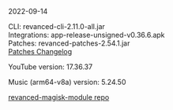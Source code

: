 2022-09-14
  
CLI: revanced-cli-2.11.0-all.jar  
Integrations: app-release-unsigned-v0.36.6.apk  
Patches: revanced-patches-2.54.1.jar  
[Patches Changelog](https://github.com/revanced/revanced-patches/releases/tag/v2.54.1)  

YouTube version: 17.36.37  

Music (arm64-v8a) version: 5.24.50  

[revanced-magisk-module repo](https://github.com/j-hc/revanced-magisk-module)
